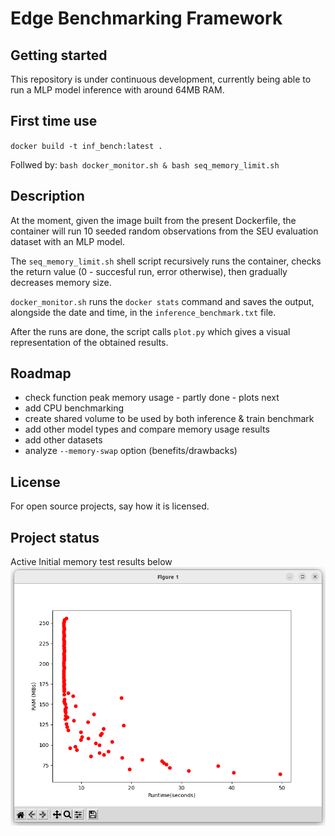 # Edge Benchmarking Framework

## Getting started

This repository is under continuous development, currently being able to run a MLP model inference with around 64MB RAM. 

## First time use

`docker build -t inf_bench:latest .`

Follwed by: `bash docker_monitor.sh & bash seq_memory_limit.sh`


## Description
At the moment, given the image built from the present Dockerfile, the container will run 10 seeded random observations from the SEU evaluation dataset with an MLP model. 

The `seq_memory_limit.sh` shell script recursively runs the container, checks the return value (0 - succesful run, error otherwise), then gradually decreases memory size.

`docker_monitor.sh` runs the `docker stats` command and saves the output, alongside the date and time, in the `inference_benchmark.txt` file.

After the runs are done, the script calls `plot.py` which gives a visual representation of the obtained results. 

## Roadmap
* check function peak memory usage - partly done - plots next
* add CPU benchmarking 
* create shared volume to be used by both inference & train benchmark
* add other model types and compare memory usage results
* add other datasets
* analyze `--memory-swap` option (benefits/drawbacks)


## License
For open source projects, say how it is licensed.

## Project status
Active
Initial memory test results below
![My Image](initial_RAM_results.png)

